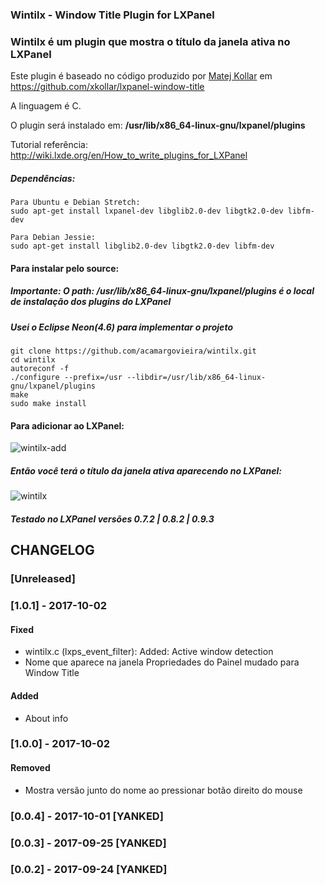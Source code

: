 ### Wintilx - Window Title Plugin for LXPanel
### Wintilx é um plugin que mostra o título da janela ativa no LXPanel

Este plugin é baseado no código produzido por [Matej Kollar](https://github.com/xkollar) em https://github.com/xkollar/lxpanel-window-title

A linguagem é C.

O plugin será instalado em: <b>/usr/lib/x86_64-linux-gnu/lxpanel/plugins</b>

Tutorial referência: http://wiki.lxde.org/en/How_to_write_plugins_for_LXPanel

##### Dependências:
	Para Ubuntu e Debian Stretch:
	sudo apt-get install lxpanel-dev libglib2.0-dev libgtk2.0-dev libfm-dev

	Para Debian Jessie:
	sudo apt-get install libglib2.0-dev libgtk2.0-dev libfm-dev
	
#### Para instalar pelo source:
##### Importante: O path: /usr/lib/x86_64-linux-gnu/lxpanel/plugins é o local de instalação dos plugins do LXPanel
##### Usei o Eclipse Neon(4.6) para implementar o projeto
	git clone https://github.com/acamargovieira/wintilx.git
	cd wintilx
	autoreconf -f
	./configure --prefix=/usr --libdir=/usr/lib/x86_64-linux-gnu/lxpanel/plugins
	make
	sudo make install
	
#### Para adicionar ao LXPanel:
	
![wintilx-add](https://user-images.githubusercontent.com/20074560/30779181-9473e258-a0bf-11e7-9d68-2b42aad76270.png)

##### Então você terá o título da janela ativa aparecendo no LXPanel:
	
![wintilx](https://user-images.githubusercontent.com/20074560/31030072-66c0fc28-a52a-11e7-8394-cd397e242325.gif)

##### Testado no LXPanel versões 0.7.2 | 0.8.2 | 0.9.3 

## CHANGELOG

### [Unreleased]

### [1.0.1] - 2017-10-02
#### Fixed
- wintilx.c (lxps_event_filter): Added: Active window detection
- Nome que aparece na janela Propriedades do Painel mudado para Window Title

#### Added
- About info

### [1.0.0] - 2017-10-02
#### Removed
- Mostra versão junto do nome ao pressionar botão direito do mouse

### [0.0.4] - 2017-10-01 [YANKED]

### [0.0.3] - 2017-09-25 [YANKED]

### [0.0.2] - 2017-09-24 [YANKED]
